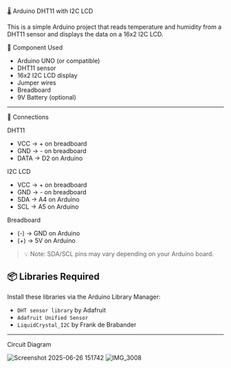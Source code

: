  🌡️ Arduino DHT11 with I2C LCD

This is a simple Arduino project that reads temperature and humidity from a DHT11 sensor and displays the data on a 16x2 I2C LCD.

 🧰 Component Used

- Arduino UNO (or compatible)
- DHT11 sensor
- 16x2 I2C LCD display
- Jumper wires
- Breadboard
- 9V Battery (optional)

---

🔌 Connections

 DHT11
- VCC → + on breadboard
- GND → - on breadboard
- DATA → D2 on Arduino

 I2C LCD 
- VCC → + on breadboard
- GND → - on breadboard
- SDA → A4 on  Arduino
- SCL → A5 on  Arduino

Breadboard 
- (-) → GND on Arduino
- (+) → 5V on Arduino 

> 💡 Note: SDA/SCL pins may vary depending on your Arduino board.



## 📦 Libraries Required

Install these libraries via the Arduino Library Manager:

- `DHT sensor library` by Adafruit  
- `Adafruit Unified Sensor`  
- `LiquidCrystal_I2C` by Frank de Brabander  

---

Circuit Diagram 


![Screenshot 2025-06-26 151742](https://github.com/user-attachments/assets/13b005d7-01f4-42c6-9e71-53811f634b69)
![IMG_3008](https://github.com/user-attachments/assets/5891d636-c9ed-4a88-95f0-055a8f9fc8fe)


